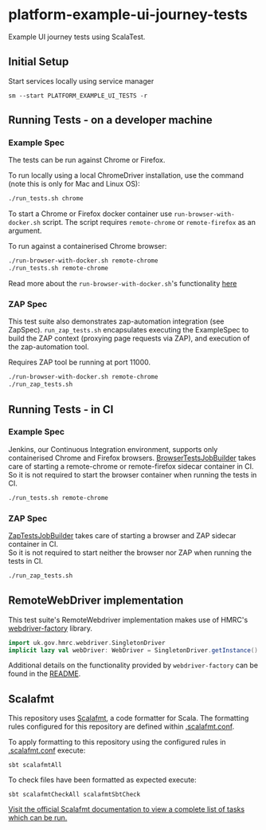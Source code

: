 platform-example-ui-journey-tests
==============

Example UI journey tests using ScalaTest. 

## Initial Setup
Start services locally using service manager

```sm --start PLATFORM_EXAMPLE_UI_TESTS -r```

## Running Tests - on a developer machine

### Example Spec
The tests can be run against Chrome or Firefox.
 
To run locally using a local ChromeDriver installation, use the command (note this is only for Mac and Linux OS):

```bash
./run_tests.sh chrome
```

To start a Chrome or Firefox docker container use `run-browser-with-docker.sh` script. The script requires 
`remote-chrome` or `remote-firefox` as an argument. 

To run against a containerised Chrome browser:

```bash
./run-browser-with-docker.sh remote-chrome 
./run_tests.sh remote-chrome
```
Read more about the `run-browser-with-docker.sh`'s functionality [here](run-browser-with-docker.sh)


### ZAP Spec
This test suite also demonstrates zap-automation integration (see ZapSpec). 
 `run_zap_tests.sh` encapsulates executing the ExampleSpec to build the ZAP context (proxying page requests via ZAP), 
 and execution of the zap-automation tool.
 
Requires ZAP tool be running at port 11000. 

```bash
./run-browser-with-docker.sh remote-chrome 
./run_zap_tests.sh 
```

## Running Tests - in CI 
### Example Spec
Jenkins, our Continuous Integration environment, supports only containerised Chrome and Firefox browsers.
 [BrowserTestsJobBuilder](https://github.com/hmrc/build-jobs/blob/master/src/main/groovy/uk/gov/hmrc/buildjobs/domain/builder/BrowserTestsJobBuilder.groovy)
 takes care of starting a remote-chrome or remote-firefox sidecar container in CI.  
 So it is not required to start the browser container when running the tests in CI.   
    
```bash
./run_tests.sh remote-chrome
```

### ZAP Spec
 [ZapTestsJobBuilder](https://github.com/hmrc/build-jobs/blob/master/src/main/groovy/uk/gov/hmrc/buildjobs/domain/builder/ZapTestsJobBuilder.groovy)
 takes care of starting a browser and ZAP sidecar container in CI.  
 So it is not required to start neither the browser nor ZAP when running the tests in CI.   

 ```bash 
 ./run_zap_tests.sh 
 ```

## RemoteWebDriver implementation
This test suite's RemoteWebdriver implementation makes use of HMRC's [webdriver-factory](https://github.com/hmrc/webdriver-factory) library.  

```scala 
import uk.gov.hmrc.webdriver.SingletonDriver      
implicit lazy val webDriver: WebDriver = SingletonDriver.getInstance()
```

Additional details on the functionality provided by `webdriver-factory` can be found in the [README](https://github.com/hmrc/webdriver-factory/blob/master/README.md).


## Scalafmt
 This repository uses [Scalafmt](https://scalameta.org/scalafmt/), a code formatter for Scala. The formatting rules configured for this repository are defined within [.scalafmt.conf](.scalafmt.conf).
 
 To apply formatting to this repository using the configured rules in [.scalafmt.conf](.scalafmt.conf) execute:
 
 ```
 sbt scalafmtAll
 ```
 
 To check files have been formatted as expected execute:
 
 ```
 sbt scalafmtCheckAll scalafmtSbtCheck
 ```

[Visit the official Scalafmt documentation to view a complete list of tasks which can be run.](https://scalameta.org/scalafmt/docs/installation.html#task-keys)